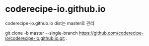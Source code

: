 # coderecipe-io.github.io
coderecipe-io.github.io
dist는 master로 관리



git clone -b master --single-branch https://github.com/coderecipe-io/coderecipe-io.github.io.git .